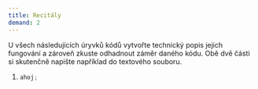 ```yaml
---
title: Recitály
demand: 2
---
```


U všech následujících úryvků kódů vytvořte technický popis jejich fungování a zároveň zkuste odhadnout záměr daného kódu. Obě dvě části si skutenčně napište například do textového souboru.

1.  ```js
    ahoj;
    ```

